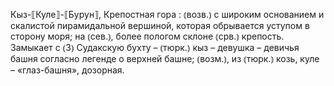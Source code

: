 ---
---

Кыз-⟦Куле⟧-⟦Бурун⟧, Крепостная гора
: ⦅возв.⦆ с широким основанием и скалистой пирамидальной вершиной, которая обрывается уступом в сторону моря; на ⦅сев.⦆, более пологом склоне ⦅срв.⦆ крепость. Замыкает с ⦅З⦆ Судакскую бухту – ⦅тюрк.⦆ кыз – девушка – девичья башня согласно легенде о верхней башне; ⦅возм.⦆, из ⦅тюрк.⦆ козь, куле – «глаз-башня», дозорная.
